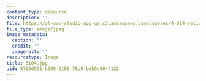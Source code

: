 ```yaml
---
content_type: resource
description: ''
file: https://ol-ocw-studio-app-qa.s3.amazonaws.com/courses/4-614-religious-architecture-and-islamic-cultures-fall-2002/8766d931b389218678d5bdb9d0044122_5104.jpg
file_type: image/jpeg
image_metadata:
  caption: ''
  credit: ''
  image-alt: ''
resourcetype: Image
title: 5104.jpg
uid: 8766d931-b389-2186-78d5-bdb9d0044122
---
```

